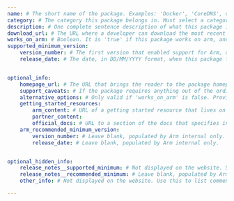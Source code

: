 ```yaml
---
name: # The short name of the package. Examples: 'Docker', 'CoreDNS', or 'Snyk Container'.
category: # The category this package belongs in. Must select a category (not the group name) from the package_category_list.yml at the top of the directory structure. Examples: 'Operating System', or 'Databases - noSQL'.
description: # One complete sentence description of what this package is, ending in a period. If it has an open source equivalent, include what makes this commercial package different.
download_url: # The URL where a developer can download the most recent version of this package. Must start with 'https://'.
works_on_arm: # Boolean. It is 'true' if this package works on arm, and 'false' if not.
supported_minimum_version:
    version_number: # The first version that enabled support for Arm, often found in package release notes or news.
    release_date: # The date, in DD/MM/YYYY format, when this package first worked on Arm. Example: '21/04/2024'.


optional_info:
    homepage_url: # The URL that brings the reader to the package homepage to learn more high-level info about it. Must start with 'https://'.
    support_caveats: # If the package requires anything out of the ordinary to work on Arm, such as extra library installs or varying support across common Linux OSes, explain here. 
    alternative_options: # Only valid if 'works_on_arm' is false. Provide the name of one or more packages that address the same problem a developer is trying to solve.
    getting_started_resources:
        arm_content: # URL of a getting started resource that lives on an Arm digital domain such as learn.arm.com or community.arm.com. Must start with 'https://'.
        partner_content: 
        official_docs: # URL to a section of the docs that specifies installing on Arm if present, otherwise list the general 'getting started' docs.
    arm_recommended_minimum_version:
        version_number: # Leave blank, populated by Arm internal only.
        release_date: # Leave blank, populated by Arm internal only.


optional_hidden_info:
    release_notes__supported_minimum: # Not displayed on the website. Store the URL of the release notes that first listed Arm support that justifies the listed minimum supported version above.
    release_notes__recommended_minimum: # Leave blank, populated by Arm internal only.
    other_info: # Not displayed on the website. Use this to list comments that will make package maintenance easier.

---
```

